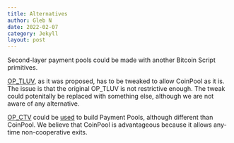 ```yaml
---
title: Alternatives
author: Gleb N
date: 2022-02-07
category: Jekyll
layout: post
---
```


Second-layer payment pools could be made with another Bitcoin Script primitives.

[OP_TLUV](https://lists.linuxfoundation.org/pipermail/bitcoin-dev/2021-September/019419.html),
as it was proposed, has to be tweaked to allow CoinPool as it is. The issue is that
the original OP_TLUV is not restrictive enough. The tweak could potenitally be replaced with
something else, although we are not aware of any alternative.

[OP_CTV](https://utxos.org/) could be [used](https://utxos.org/uses/batch-channels/) to build Payment Pools, although different than CoinPool.
We believe that CoinPool is advantageous because it allows any-time non-cooperative exits.

